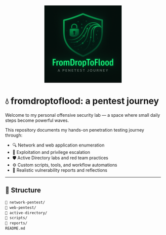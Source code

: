 <p align="center">
  <img src="logo.png" width="250"/>
</p>

# 💧 fromdroptoflood: a pentest journey

Welcome to my personal offensive security lab — a space where small daily steps become powerful waves.

This repository documents my hands-on penetration testing journey through:

- 🔍 Network and web application enumeration 
- 🎯 Exploitation and privilege escalation 
- 🛡️ Active Directory labs and red team practices 
- ⚙️ Custom scripts, tools, and workflow automations 
- 📄 Realistic vulnerability reports and reflections

---

## 🧭 Structure

```bash
📁 network-pentest/
📁 web-pentest/
📁 active-directory/
📁 scripts/
📁 reports/
README.md
